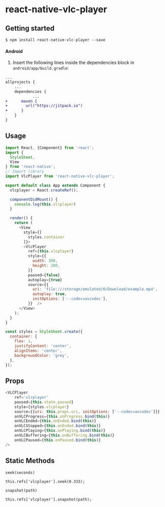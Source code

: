 # react-native-vlc-player

## Getting started

`$ npm install react-native-vlc-player --save`


#### Android

1. Insert the following lines inside the dependencies block in `android/app/build.gradle`:
```Diff
...
allprojects {
	...
	dependencies {
			...
+      maven {
+        url("https://jitpack.io")
+      }
	}
}
```


## Usage
```javascript
import React, {Component} from 'react';
import {
  StyleSheet,
  View
} from 'react-native';
// Import library
import VlcPlayer from 'react-native-vlc-player';

export default class App extends Component {
  vlcplayer = React.createRef();

  componentDidMount() {
    console.log(this.vlcplayer)
  }

  render() {
    return (
      <View
        style={[
          styles.container
        ]}>
        <VlcPlayer
          ref={this.vlcplayer}
          style={{
            width: 300,
            height: 200,
          }}
          paused={false}
          autoplay={true}
          source={{
            uri: 'file:///storage/emulated/0/Download/example.mp4',
            autoplay: true,
            initOptions: ['--codec=avcodec'],
          }}  />
      </View>
    );
  }
}

const styles = StyleSheet.create({
  container: {
    flex: 1,
    justifyContent: 'center',
    alignItems: 'center',
    backgroundColor: 'grey',
  },
});
```

## Props
```javascript
<VLCPlayer
	ref='vlcplayer'
	paused={this.state.paused}
	style={styles.vlcplayer}
	source={{uri: this.props.uri, initOptions: ['--codec=avcodec']}}
	onVLCProgress={this.onProgress.bind(this)}
	onVLCEnded={this.onEnded.bind(this)}
	onVLCStopped={this.onEnded.bind(this)}
	onVLCPlaying={this.onPlaying.bind(this)}
	onVLCBuffering={this.onBuffering.bind(this)}
	onVLCPaused={this.onPaused.bind(this)}
/>
```

## Static Methods

`seek(seconds)`

```
this.refs['vlcplayer'].seek(0.333);
```

`snapshot(path)`

```
this.refs['vlcplayer'].snapshot(path);
```

